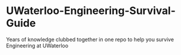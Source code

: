 # UWaterloo-Engineering-Survival-Guide
Years of knowledge clubbed together in one repo to help you survive Engineering at UWaterloo
